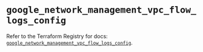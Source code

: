 # `google_network_management_vpc_flow_logs_config`

Refer to the Terraform Registry for docs: [`google_network_management_vpc_flow_logs_config`](https://registry.terraform.io/providers/hashicorp/google-beta/6.47.0/docs/resources/google_network_management_vpc_flow_logs_config).
